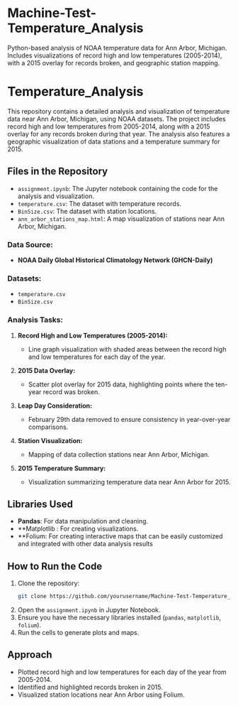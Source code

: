 # Machine-Test-Temperature_Analysis
Python-based analysis of NOAA temperature data for Ann Arbor, Michigan. Includes visualizations of record high and low temperatures (2005-2014), with a 2015 overlay for records broken, and geographic station mapping.

# Temperature_Analysis

This repository contains a detailed analysis and visualization of temperature data near Ann Arbor, Michigan, using NOAA datasets. The project includes record high and low temperatures from 2005-2014, along with a 2015 overlay for any records broken during that year. The analysis also features a geographic visualization of data stations and a temperature summary for 2015.


## Files in the Repository

- `assignment.ipynb`: The Jupyter notebook containing the code for the analysis and visualization.
- `temperature.csv`: The dataset with temperature records.
- `BinSize.csv`: The dataset with station locations.
- `ann_arbor_stations_map.html`: A map visualization of stations near Ann Arbor, Michigan.
  
### Data Source:
- **NOAA Daily Global Historical Climatology Network (GHCN-Daily)**

### Datasets:
- `temperature.csv`
- `BinSize.csv`

### Analysis Tasks:
1. **Record High and Low Temperatures (2005-2014):**
   - Line graph visualization with shaded areas between the record high and low temperatures for each day of the year.
   
2. **2015 Data Overlay:**
   - Scatter plot overlay for 2015 data, highlighting points where the ten-year record was broken.
   
3. **Leap Day Consideration:**
   - February 29th data removed to ensure consistency in year-over-year comparisons.
   
4. **Station Visualization:**
   - Mapping of data collection stations near Ann Arbor, Michigan.

5. **2015 Temperature Summary:**
   - Visualization summarizing temperature data near Ann Arbor for 2015.

## Libraries Used
- **Pandas**: For data manipulation and cleaning.
- **Matplotlib : For creating visualizations.
- **Folium: For creating interactive maps that can be easily customized and integrated with other data analysis results
  

## How to Run the Code

1. Clone the repository:
   ```bash
   git clone https://github.com/yourusername/Machine-Test-Temperature_Analysis.git
2. Open the `assignment.ipynb` in Jupyter Notebook.
3. Ensure you have the necessary libraries installed (`pandas`, `matplotlib`, `folium`).
4. Run the cells to generate plots and maps.

## Approach

- Plotted record high and low temperatures for each day of the year from 2005-2014.
- Identified and highlighted records broken in 2015.
- Visualized station locations near Ann Arbor using Folium.
